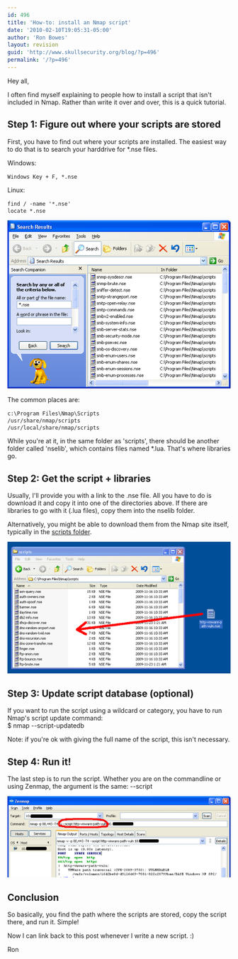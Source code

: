 ```yaml
---
id: 496
title: 'How-to: install an Nmap script'
date: '2010-02-10T19:05:31-05:00'
author: 'Ron Bowes'
layout: revision
guid: 'http://www.skullsecurity.org/blog/?p=496'
permalink: '/?p=496'
---
```


Hey all,

I often find myself explaining to people how to install a script that isn't included in Nmap. Rather than write it over and over, this is a quick tutorial.

## Step 1: Figure out where your scripts are stored

First, you have to find out where your scripts are installed. The easiest way to do that is to search your harddrive for \*.nse files.

Windows:

```
Windows Key + F, *.nse
```

Linux:

```
find / -name '*.nse'
locate *.nse
```

![](/blogdata/installing-scripts-1.png)

The common places are:

```
c:\Program Files\Nmap\Scripts
/usr/share/nmap/scripts
/usr/local/share/nmap/scripts
```

While you're at it, in the same folder as 'scripts', there should be another folder called 'nselib', which contains files named \*.lua. That's where libraries go.

## Step 2: Get the script + libraries

Usually, I'll provide you with a link to the .nse file. All you have to do is download it and copy it into one of the directories above. If there are libraries to go with it (.lua files), copy them into the nselib folder.

Alternatively, you might be able to download them from the Nmap site itself, typically in the [scripts folder](http://nmap.org/svn/scripts/).

![](/blogdata/installing-scripts-2.png)

## Step 3: Update script database (optional)

If you want to run the script using a wildcard or category, you have to run Nmap's script update command:  
$ nmap --script-updatedb

Note: if you're ok with giving the full name of the script, this isn't necessary.

## Step 4: Run it!

The last step is to run the script. Whether you are on the commandline or using Zenmap, the argument is the same: --script <scriptname>

![](/blogdata/installing-scripts-3.png)

## Conclusion

So basically, you find the path where the scripts are stored, copy the script there, and run it. Simple!

Now I can link back to this post whenever I write a new script. :)

Ron